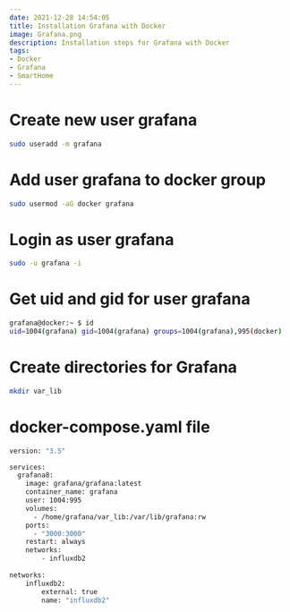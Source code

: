 ```yaml
---
date: 2021-12-28 14:54:05
title: Installation Grafana with Docker
image: Grafana.png
description: Installation steps for Grafana with Docker
tags: 
- Docker
- Grafana
- SmartHome
---
```


# Create new user grafana

~~~bash
sudo useradd -m grafana
~~~

# Add user grafana to docker group

~~~bash
sudo usermod -aG docker grafana
~~~

# Login as user grafana

~~~bash
sudo -u grafana -i
~~~

# Get uid and gid for user grafana

~~~bash
grafana@docker:~ $ id
uid=1004(grafana) gid=1004(grafana) groups=1004(grafana),995(docker)
~~~

# Create directories for Grafana

~~~bash
mkdir var_lib
~~~

# docker-compose.yaml file

~~~bash
version: "3.5"

services:
  grafana8:
    image: grafana/grafana:latest
    container_name: grafana
    user: 1004:995
    volumes:
      - /home/grafana/var_lib:/var/lib/grafana:rw
    ports:
      - "3000:3000"
    restart: always
    networks:
        - influxdb2
        
networks:
    influxdb2:
        external: true
        name: "influxdb2"
~~~
